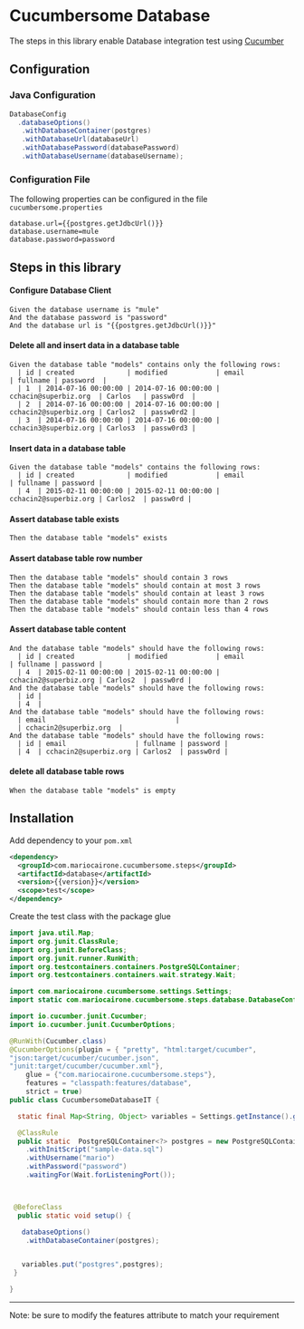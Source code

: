 # Cucumbersome Database

The steps in this library enable Database integration test using [Cucumber](https://cucumber.io)

## Configuration

### Java Configuration
```java
DatabaseConfig
  .databaseOptions()
   .withDatabaseContainer(postgres)
   .withDatabaseUrl(databaseUrl) 	
   .withDatabasePassword(databasePassword)
   .withDatabaseUsername(databaseUsername);
```
### Configuration File
The following properties can be configured in the file `cucumbersome.properties`

```
database.url={{postgres.getJdbcUrl()}}
database.username=mule
database.password=password
```

## Steps in this library

#### Configure Database Client
```gherkin
Given the database username is "mule"
And the database password is "password"
And the database url is "{{postgres.getJdbcUrl()}}"
```
#### Delete all and insert data in a database table
```gherkin
Given the database table "models" contains only the following rows:
  | id | created             | modified            | email                 | fullname | password  |
  | 1  | 2014-07-16 00:00:00 | 2014-07-16 00:00:00 | cchacin@superbiz.org  | Carlos   | passw0rd  |
  | 2  | 2014-07-16 00:00:00 | 2014-07-16 00:00:00 | cchacin2@superbiz.org | Carlos2  | passw0rd2 |
  | 3  | 2014-07-16 00:00:00 | 2014-07-16 00:00:00 | cchacin3@superbiz.org | Carlos3  | passw0rd3 |
```
#### Insert data in a database table
```gherkin
Given the database table "models" contains the following rows:
  | id | created             | modified            | email                 | fullname | password |
  | 4  | 2015-02-11 00:00:00 | 2015-02-11 00:00:00 | cchacin2@superbiz.org | Carlos2  | passw0rd |
```

#### Assert database table exists
```gherkin
Then the database table "models" exists
```
#### Assert database table row number
```gherkin
Then the database table "models" should contain 3 rows
Then the database table "models" should contain at most 3 rows
Then the database table "models" should contain at least 3 rows
Then the database table "models" should contain more than 2 rows
Then the database table "models" should contain less than 4 rows
```
#### Assert database table content
```gherkin
And the database table "models" should have the following rows:
  | id | created             | modified            | email                 | fullname | password |
  | 4  | 2015-02-11 00:00:00 | 2015-02-11 00:00:00 | cchacin2@superbiz.org | Carlos2  | passw0rd |
And the database table "models" should have the following rows:
  | id |
  | 4  |
And the database table "models" should have the following rows:
  | email 								 |
  | cchacin2@superbiz.org  |
And the database table "models" should have the following rows:
  | id | email                 | fullname | password |
  | 4  | cchacin2@superbiz.org | Carlos2  | passw0rd |
```
#### delete all database table rows
```gherkin
When the database table "models" is empty
```

## Installation

Add dependency to your `pom.xml`

```xml
<dependency>
  <groupId>com.mariocairone.cucumbersome.steps</groupId>
  <artifactId>database</artifactId>
  <version>{{version}}</version>
  <scope>test</scope>
</dependency>
```

Create the test class with the package glue

```java
import java.util.Map;
import org.junit.ClassRule;
import org.junit.BeforeClass;
import org.junit.runner.RunWith;
import org.testcontainers.containers.PostgreSQLContainer;
import org.testcontainers.containers.wait.strategy.Wait;

import com.mariocairone.cucumbersome.settings.Settings;
import static com.mariocairone.cucumbersome.steps.database.DatabaseConfig.*;

import io.cucumber.junit.Cucumber;
import io.cucumber.junit.CucumberOptions;

@RunWith(Cucumber.class)
@CucumberOptions(plugin = { "pretty", "html:target/cucumber",
"json:target/cucumber/cucumber.json",
"junit:target/cucumber/cucumber.xml"},
    glue = {"com.mariocairone.cucumbersome.steps"},
    features = "classpath:features/database",
    strict = true)
public class CucumbersomeDatabaseIT {

  static final Map<String, Object> variables = Settings.getInstance().getGlobalVariables();

  @ClassRule
  public static  PostgreSQLContainer<?> postgres = new PostgreSQLContainer<>()		
    .withInitScript("sample-data.sql")
    .withUsername("mario")
    .withPassword("password")
    .waitingFor(Wait.forListeningPort());



 @BeforeClass
  public static void setup() {

   databaseOptions()
    .withDatabaseContainer(postgres);


   variables.put("postgres",postgres);
 }

}
```

---
Note: be sure to modify the features attribute to match your requirement
